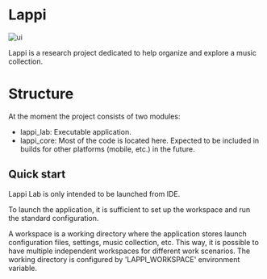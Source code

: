 # Lappi

![ui](https://github.com/user-attachments/assets/9ea82d4f-e503-4596-9ac6-6ee8d7c836a9)

Lappi is a research project dedicated to help organize and explore a music collection.

# Structure

At the moment the project consists of two modules:
- lappi_lab: Executable application.
- lappi_core: Most of the code is located here. Expected to be included in builds for other platforms (mobile, etc.) in the future.

## Quick start

Lappi Lab is only intended to be launched from IDE.

To launch the application, it is sufficient to set up the workspace and run the standard configuration.

A workspace is a working directory where the application stores launch configuration files, settings, music collection, etc. 
This way, it is possible to have multiple independent workspaces for different work scenarios. 
The working directory is configured by 'LAPPI_WORKSPACE' environment variable.
